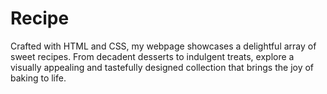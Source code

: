 # Recipe
Crafted with HTML and CSS, my webpage showcases a delightful array of sweet recipes. From decadent desserts to indulgent treats, explore a visually appealing and tastefully designed collection that brings the joy of baking to life.
